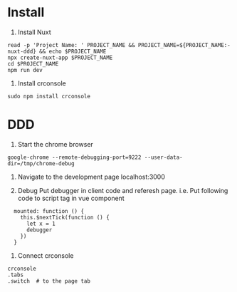 # Install
1. Install Nuxt
```
read -p 'Project Name: ' PROJECT_NAME && PROJECT_NAME=${PROJECT_NAME:-nuxt-ddd} && echo $PROJECT_NAME
npx create-nuxt-app $PROJECT_NAME
cd $PROJECT_NAME
npm run dev
```

1. Install crconsole
```
sudo npm install crconsole
```

# DDD
1. Start the chrome browser
```
google-chrome --remote-debugging-port=9222 --user-data-dir=/tmp/chrome-debug
```

1. Navigate to the development page
localhost:3000

1. Debug
Put debugger in client code and referesh page. i.e. Put following code to script
tag in vue component
```
  mounted: function () {
    this.$nextTick(function () {
      let x = 1
      debugger
    })
  }
```

1. Connect crconsole
```
crconsole
.tabs
.switch  # to the page tab
```

